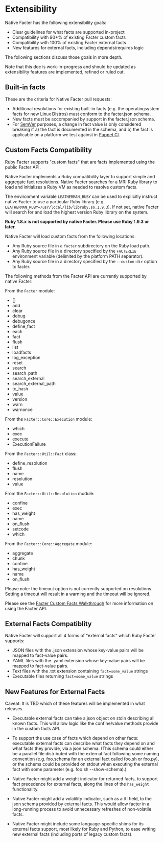 Extensibility
=============

Native Facter has the following extensibility goals:

* Clear guidelines for what facts are supported in-project
* Compatibility with 90+% of existing Facter custom facts
* Compatibility with 100% of existing Facter external facts
* New features for external facts, including depends/requires logic

The following sections discuss those goals in more depth.

Note that this doc is work-in-progress and should be updated as extensibility features are implemented, refined or ruled out.

Built-in facts
--------------

These are the criteria for Native Facter pull requests:

* Additional resolutions for existing built-in facts (e.g. the operatingsystem facts for new Linux Distros) must conform to the facter.json schema.
* New facts must be accompanied by support in the facter.json schema.
* For [SemVer](http://semver.org) purposes, a change in fact value is only considered breaking if a) the fact is documented in the schema, and b) the fact is applicable on a platform we test against in [Puppet CI](http://jenkins.puppetlabs.com).

Custom Facts Compatibility
--------------------------

Ruby Facter supports "custom facts" that are facts implemented using the public Facter API.

Native Facter implements a Ruby compatibility layer to support simple and aggregate fact resolutions.
Native Facter searches for a MRI Ruby library to load and initializes a Ruby VM as needed
to resolve custom facts.

The environment variable `LEATHERMAN_RUBY` can be used to explicitly instruct native Facter to use
a particular Ruby library (e.g. `LEATHERMAN_RUBY=/usr/local/lib/libruby.so.1.9.3`).  If not set, native Facter will search for and load the highest
version Ruby library on the system.

**Ruby 1.8.x is not supported by native Facter.  Please use Ruby 1.9.3 or later.**

Native Facter will load custom facts from the following locations:

* Any Ruby source file in a `facter` subdirectory on the Ruby load path.
* Any Ruby source file in a directory specified by the `FACTERLIB` environment variable (delimited by the platform PATH separator).
* Any Ruby source file in a directory specified by the `--custom-dir` option to facter.

The following methods from the Facter API are currently supported by native Facter:

From the `Facter` module:

* []
* add
* clear
* debug
* debugonce
* define_fact
* each
* fact
* flush
* list
* loadfacts
* log_exception
* reset
* search
* search_path
* search_external
* search_external_path
* to_hash
* value
* version
* warn
* warnonce

From the `Facter::Core::Execution` module:

* which
* exec
* execute
* ExecutionFailure

From the `Facter::Util::Fact` class:

* define_resolution
* flush
* name
* resolution
* value

From the `Facter::Util::Resolution` module:

* confine
* exec
* has_weight
* name
* on_flush
* setcode
* which

From the `Facter::Core::Aggregate` module:

* aggregate
* chunk
* confine
* has_weight
* name
* on_flush

Please note: the timeout option is not currently supported on resolutions.  Setting a timeout will result in a warning
and the timeout will be ignored.

Please see the [Facter Custom Facts Walkthrough](https://docs.puppetlabs.com/facter/2.2/custom_facts.html) for more information on using the Facter API.

External Facts Compatiblity
---------------------------

Native Facter will support all 4 forms of "external facts" which Ruby Facter supports:
* JSON files with the .json extension whose key-value pairs will be mapped to fact-value pairs.
* YAML files with the .yaml extension whose key-value pairs will be mapped to fact-value pairs.
* Text files with the .txt extension containing `fact=some_value` strings
* Executable files returning `fact=some_value` strings

New Features for External Facts
-------------------------------

Caveat: It is TBD which of these features will be implemented in what releases.

* Executable external facts can take a json object on stdin describing all known facts. This will allow logic like the confine/value methods provide in the custom facts API.

* To support the use case of facts which depend on other facts: executable external facts can describe what facts they depend on and what facts they provide, via a json schema. (This schema could either be a parallel file distributed with the external fact following some naming convention (e.g. foo.schema for an external fact called foo.sh or foo.py), or the schema could be provided on stdout when executing the external fact with some parameter (e.g. foo.sh --show-schema).) 

* Native Facter might add a weight indicator for returned facts, to support fact precedence for external facts, along the lines of the `has_weight` functionality.

* Native Facter might add a volatility indicator, such as a ttl field, to the json schema provided by external facts. This would allow facter in a long-running process to avoid unnecessary refreshes of non-volatile facts.

* Native Facter might include some language-specific shims for its external facts support, most likely for Ruby and Python, to ease writing new external facts (including ports of legacy custom facts).
